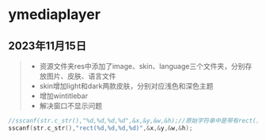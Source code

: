 # ymediaplayer
## 2023年11月15日
>- 资源文件夹res中添加了image、skin、language三个文件夹，分别存放图片、皮肤、语言文件
>- skin增加light和dark两款皮肤，分别对应浅色和深色主题
>- 增加wintitlebar
>- 解决窗口不显示问题
```C++
//sscanf(str.c_str(),"%d,%d,%d,%d",&x,&y,&w,&h);//原始字符串中是带有rect(),因此解析出现了问题
sscanf(str.c_str(),"rect(%d,%d,%d,%d)",&x,&y,&w,&h);
```
